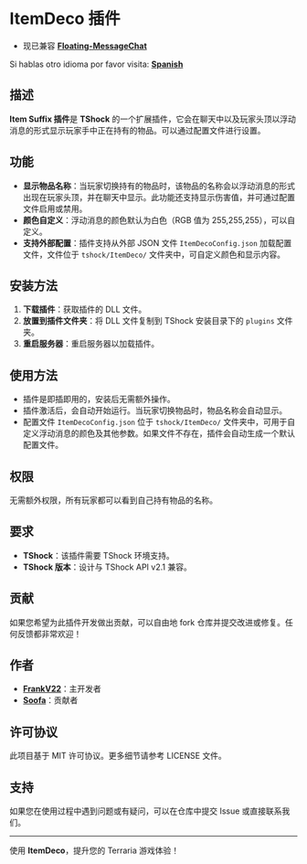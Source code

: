 # ItemDeco 插件

- 现已兼容 **[Floating-MessageChat](https://github.com/itsFrankV22/FloatingText-Chat)**

Si hablas otro idioma por favor visita: **[Spanish](https://github.com/itsFrankV22/ItemSuffixBelowName/blob/master/READMESpanish.md)**

## 描述

**Item Suffix 插件**是 **TShock** 的一个扩展插件，它会在聊天中以及玩家头顶以浮动消息的形式显示玩家手中正在持有的物品。可以通过配置文件进行设置。

## 功能

- **显示物品名称**：当玩家切换持有的物品时，该物品的名称会以浮动消息的形式出现在玩家头顶，并在聊天中显示。此功能还支持显示伤害值，并可通过配置文件启用或禁用。
- **颜色自定义**：浮动消息的颜色默认为白色（RGB 值为 255,255,255），可以自定义。
- **支持外部配置**：插件支持从外部 JSON 文件 `ItemDecoConfig.json` 加载配置文件，文件位于 `tshock/ItemDeco/` 文件夹中，可自定义颜色和显示内容。

## 安装方法

1. **下载插件**：获取插件的 DLL 文件。
2. **放置到插件文件夹**：将 DLL 文件复制到 TShock 安装目录下的 `plugins` 文件夹。
3. **重启服务器**：重启服务器以加载插件。

## 使用方法

- 插件是即插即用的，安装后无需额外操作。
- 插件激活后，会自动开始运行。当玩家切换物品时，物品名称会自动显示。
- 配置文件 `ItemDecoConfig.json` 位于 `tshock/ItemDeco/` 文件夹中，可用于自定义浮动消息的颜色及其他参数。如果文件不存在，插件会自动生成一个默认配置文件。

## 权限

无需额外权限，所有玩家都可以看到自己持有物品的名称。

## 要求

- **TShock**：该插件需要 TShock 环境支持。
- **TShock 版本**：设计与 TShock API v2.1 兼容。

## 贡献

如果您希望为此插件开发做出贡献，可以自由地 fork 仓库并提交改进或修复。任何反馈都非常欢迎！

## 作者

- **[FrankV22](https://github.com/itsFrankV22)**：主开发者  
- **[Soofa](https://github.com/Soof4)**：贡献者  

## 许可协议

此项目基于 MIT 许可协议。更多细节请参考 LICENSE 文件。

## 支持

如果您在使用过程中遇到问题或有疑问，可以在仓库中提交 Issue 或直接联系我们。

---

使用 **ItemDeco**，提升您的 Terraria 游戏体验！
